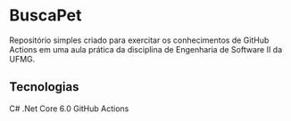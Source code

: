 # BuscaPet

Repositório simples criado para exercitar os conhecimentos de GitHub Actions em uma aula prática da disciplina de Engenharia de Software II da UFMG.

## Tecnologias

C#
.Net Core 6.0
GitHub Actions
